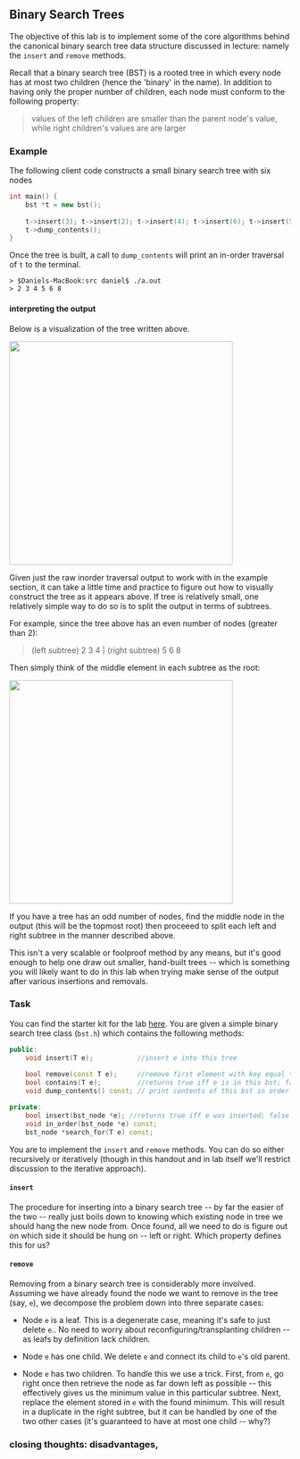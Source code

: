 ## Binary Search Trees

The objective of this lab is to implement some of the core algorithms behind the canonical 
binary search tree data structure discussed in lecture: namely the `insert` and `remove` 
methods.

Recall that a binary search tree (BST) is a rooted tree in which every node has at
most two children (hence the 'binary' in the name). In addition to having only the proper
number of children, each node must conform to the following property:

> values of the left children are smaller than the parent node's value, while right 
children's values are are larger

### Example

The following client code constructs a small binary search tree with six nodes

```c++
int main() {
	bst *t = new bst();
	
	t->insert(3); t->insert(2); t->insert(4); t->insert(6); t->insert(5); t->insert(8);
	t->dump_contents();
}
```

Once the tree is built, a call to `dump_contents` will print an in-order traversal of
`t` to the terminal.
```
> $Daniels-MacBook:src daniel$ ./a.out
> 2 3 4 5 6 8 
```

#### interpreting the output

Below is a visualization of the tree written above.

<img src="https://github.com/dtwelch/misc/blob/master/labs/212/figures/bst.png" width="400">

Given just the raw inorder traversal output to work with in the example section, it can 
take a little time and practice to figure out how to visually construct the tree as it 
appears above. If tree is relatively small, one relatively simple way to do so is to 
split the output in terms of subtrees. 

For example, since the tree above has an even number of nodes (greater than 2): 

>(left subtree) 2 3 4  |  	(right subtree) 5 6 8

Then simply think of the middle element in each subtree as the root:

<img src="https://github.com/dtwelch/misc/blob/master/labs/212/figures/split.png" width="400">

If you have a tree has an odd number of nodes, find the middle node in the output (this 
will be the topmost root) then proceeed to split each left and right subtree in the manner 
described above.

This isn't a very scalable or foolproof method by any means, but it's good enough to help
one draw out smaller, hand-built trees -- which is something you will likely want to do in
this lab when trying make sense of the output after various insertions and removals.

### Task

You can find the starter kit for the lab [here](https://github.com/dtwelch/misc/tree/master/labs/212/src).
You are given a simple binary search tree class (`bst.h`) which contains the following
methods:

```c++
public:
	void insert(T e);			//insert e into this tree 
	
	bool remove(const T e);		//remove first element with key equal to e
	bool contains(T e);			//returns true iff e is in this bst; false otherwise
	void dump_contents() const; // print contents of this bst in order

private:
	bool insert(bst_node *e); //returns true iff e was inserted; false otherwise
	void in_order(bst_node *e) const;
	bst_node *search_for(T e) const; 
```

You are to implement the `insert` and `remove` methods. You can do so either recursively 
or iteratively (though in this handout and in lab itself we'll restrict discussion to the 
iterative approach).

#### `insert`

The procedure for inserting into a binary search tree -- by far the easier of the two -- 
really just boils down to knowing which existing node in tree we should hang the new node 
from. Once found, all we need to do is figure out on which side it should be hung on --
left or right. Which property defines this for us?

#### `remove` 

Removing from a binary search tree is considerably more involved. Assuming we have already 
found the node we want to remove in the tree (say, `e`), we decompose the problem down 
into three separate cases:

 * Node `e` is a leaf. This is a degenerate case, meaning it's safe to just delete `e`.. 
 No need to worry about reconfiguring/transplanting children -- as leafs by definition 
 lack children.
 
 * Node `e` has one child. We delete `e` and connect its child to `e`'s old parent.
 
 * Node `e` has two children. To handle this we use a trick. First, from `e`, go right
 once then retrieve the node as far down left as possible -- this effectively gives us the 
 minimum value in this particular subtree. Next, replace the element stored in `e` with
 the found minimum. This will result in a duplicate in the right subtree, but it can be
 handled by one of the two other cases (it's guaranteed to have at most one child -- why?)
 





### closing thoughts: disadvantages, 